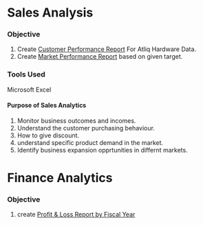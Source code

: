 # Sales Analysis

### Objective

1. Create [Customer Performance Report](https://github.com/narendrakharol037/AtliQ_Harwares_SalesAnalytics/blob/d164a0bb62801c3fe4744ec3b2312de531806460/Customer_Performance_report.pdf) For Atliq Hardware Data.
2. Create [Market Performance Report](https://github.com/narendrakharol037/AtliQ_Harwares_SalesAnalytics/blob/fdfdddcd42eb0a018bfe99d1e7687e9c55078546/Market_performance.pdf) based on given target.

### Tools Used

Microsoft Excel

#### Purpose of Sales Analytics

1. Monitor business outcomes and incomes.
2. Understand the customer purchasing behaviour.
3. How to give discount.
4. understand specific product demand in the market.
5. Identify business expansion opprtunities in differnt markets.


# Finance Analytics

### Objective

1. create [Profit & Loss Report by Fiscal Year](https://github.com/narendrakharol037/AtliQ_Harwares_SalesAnalytics/blob/87cfbd88740b9cf2d391dd8beea46d64030fa8f9/P%20%26%20L%20by%20Fiscal%20Year.pdf)
